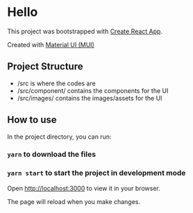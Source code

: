# Hello

This project was bootstrapped with [Create React App](https://github.com/facebook/create-react-app).

Created with [Material UI (MUI)](https://mui.com/)

## Project Structure

- /src is where the codes are
- /src/component/ contains the components for the UI
- /src/images/ contains the images/assets for the UI

## How to use

In the project directory, you can run:

### `yarn` to download the files

### `yarn start` to start the project in development mode

Open [http://localhost:3000](http://localhost:3000) to view it in your browser.

The page will reload when you make changes.
